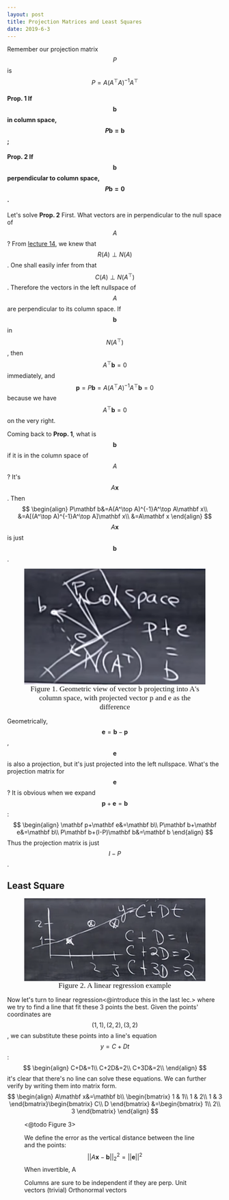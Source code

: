 ```yaml
---
layout: post
title: Projection Matrices and Least Squares
date: 2019-6-3
---
```


Remember our projection matrix $$P$$ is 
$$
P=A(A^\top A)^{-1}A^\top
$$

#### Prop. 1 If $$\mathbf b$$ in column space, $$P\mathbf b=\mathbf b$$;

#### Prop. 2 If $$\mathbf b$$ perpendicular to column space, $$P\mathbf b=0$$.

Let's solve **Prop. 2** First. What vectors are in perpendicular to the null space of $$A$$? From [lecture 14](./orthogonal_vectors_and_subspaces), we knew that $$R(A)\perp N(A)$$. One shall easily infer from that $$C(A)\perp N(A^\top)$$. Therefore the vectors in the left nullspace of $$A$$ are perpendicular to its column space. If $$\mathbf b$$ in $$N(A^\top)$$, then $$A^\top \mathbf b=0$$ immediately, and 
$$
\mathbf p=P\mathbf b=A(A^\top A)^{-1}A^\top \mathbf b=0
$$
because we have $$A^\top \mathbf b=0$$ on the very right.

Coming back to **Prop. 1**, what is $$\mathbf b$$ if it is in the column space of $$A$$? It's $$A\mathbf x$$. Then 
$$
\begin{align}
P\mathbf b&=A(A^\top A)^{-1}A^\top A\mathbf x\\
&=A[(A^\top A)^{-1}A^\top A]\mathbf x\\
&=A\mathbf x
\end{align}
$$
$$A\mathbf x$$ is just $$\mathbf b$$. 

<figure><img style="align-content: center; margin-left: auto; margin-right: auto; display: block;" src="../../assets/graph5.png">
  <figcaption style="text-align: center; font-family: MJXc-TeX-math-I,MJXc-TeX-math-Ix,MJXc-TeX-math-Iw; font-size: 1.1rem;">Figure 1. Geometric view of vector b projecting into A's column space, with projected vector p and e as the difference </figcaption>
</figure>

Geometrically, $$\mathbf e=\mathbf b-\mathbf p$$, $$\mathbf e$$ is also a projection, but it's just projected into the left nullspace. What's the projection matrix for $$\mathbf e$$? It is obvious when we expand $$\mathbf p+\mathbf e=\mathbf b$$:
$$
\begin{align}
\mathbf p+\mathbf e&=\mathbf b\\
P\mathbf b+\mathbf e&=\mathbf b\\
P\mathbf b+(I-P)\mathbf b&=\mathbf b
\end{align}
$$
Thus the projection matrix is just $$I-P$$.

## Least Square

<figure><img style="align-content: center; margin-left: auto; margin-right: auto; display: block;" src="../../assets/graph6.png">
  <figcaption style="text-align: center; font-family: MJXc-TeX-math-I,MJXc-TeX-math-Ix,MJXc-TeX-math-Iw; font-size: 1.1rem;">Figure 2. A linear regression example</figcaption>
</figure>

Now let's turn to linear regression<@introduce this in the last lec.> where we try to find a line that fit these 3 points the best. Given the points' coordinates are $$(1,1), (2,2), (3,2)$$, we can substitute these points into a line's equation $$y=C+Dt$$:
$$
\begin{align}
C+D&=1\\
C+2D&=2\\
C+3D&=2\\
\end{align}
$$
it's clear that there's no line can solve these equations. We can further verify by writing them into matrix form.
$$
\begin{align}
A\mathbf x&=\mathbf b\\
\begin{bmatrix}
1 & 1\\
1 & 2\\
1 & 3
\end{bmatrix}\begin{bmatrix}
C\\
D
\end{bmatrix} &=\begin{bmatrix}
1\\
2\\
3
\end{bmatrix}
\end{align}
$$

<Figure 3.>
<@todo Figure 3>

We define the error as the vertical distance between the line and the points: 
$$
||A\mathbf x-\mathbf b||_2^2=||\mathbf e||^2
$$
When invertible, A

Columns are sure to be independent if they are perp. Unit vectors (trivial) Orthonormal vectors 